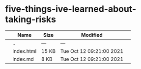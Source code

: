 five-things-ive-learned-about-taking-risks
==========================================

<table><thead><tr class="header"><th></th><th>Name</th><th>Size</th><th>Modified</th><th></th></tr></thead><tbody><tr class="odd"><td></td><td><span class="goup">..</span></td><td>—</td><td>—</td><td></td></tr><tr class="even"><td></td><td><span class="name">index.html</span></td><td>15 KB</td><td>Tue Oct 12 09:21:00 2021</td><td></td></tr><tr class="odd"><td></td><td><span class="name">index.md</span></td><td>8 KB</td><td>Tue Oct 12 09:21:00 2021</td><td></td></tr></tbody></table>
